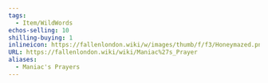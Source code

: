 ```yaml
---
tags:
  - Item/WildWords
echos-selling: 10
shilling-buying: 1
inlineicon: https://fallenlondon.wiki/w/images/thumb/f/f3/Honeymazed.png/40px-Honeymazed.png
URL: https://fallenlondon.wiki/wiki/Maniac%27s_Prayer
aliases:
  - Maniac's Prayers
---
```

